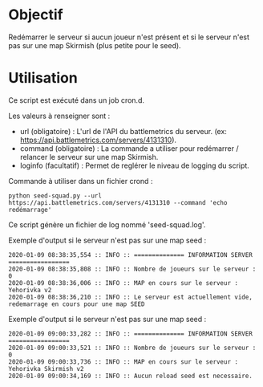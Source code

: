 # Objectif 
Redémarrer le serveur si aucun joueur n'est présent et si le serveur n'est pas sur une map Skirmish (plus petite pour le seed). 

# Utilisation 

Ce script est exécuté dans un job cron.d. 

Les valeurs à renseigner sont : 
- url (obligatoire) : L'url de l'API du battlemetrics du serveur. (ex: https://api.battlemetrics.com/servers/4131310). 
- command (obligatoire) : La commande a utiliser pour redémarrer / relancer le serveur sur une map Skirmish. 
- loginfo (facultatif) : Permet de reglérer le niveau de logging du script. 

Commande à utiliser dans un fichier crond : 

```
python seed-squad.py --url https://api.battlemetrics.com/servers/4131310 --command 'echo redémarrage'   
```

Ce script génère un fichier de log nommé 'seed-squad.log'. 

Exemple d'output si le serveur n'est pas sur une map seed : 

```
2020-01-09 08:38:35,554 :: INFO :: ============== INFORMATION SERVER =================
2020-01-09 08:38:35,808 :: INFO :: Nombre de joueurs sur le serveur : 0
2020-01-09 08:38:36,006 :: INFO :: MAP en cours sur le serveur : Yehorivka v2
2020-01-09 08:38:36,210 :: INFO :: Le serveur est actuellement vide, redemarrage en cours pour une map SEED
```

Exemple d'output si le serveur n'est pas sur une map seed : 

```
2020-01-09 09:00:33,282 :: INFO :: ============== INFORMATION SERVER =================
2020-01-09 09:00:33,521 :: INFO :: Nombre de joueurs sur le serveur : 0
2020-01-09 09:00:33,736 :: INFO :: MAP en cours sur le serveur : Yehorivka Skirmish v2
2020-01-09 09:00:34,169 :: INFO :: Aucun reload seed est necessaire.
```


